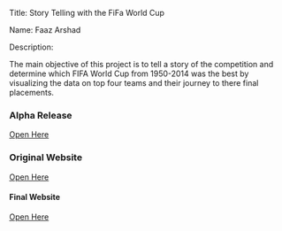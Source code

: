 Title: Story Telling with the FiFa World Cup

Name: Faaz Arshad 

Description: 

The main objective of this project is to tell a story of the competition and determine which FIFA World Cup from 1950-2014 was the best by visualizing the data on top four teams and their journey to there final placements. 


### Alpha Release
[Open Here](https://docs.google.com/document/d/1vbPBqEMbk1wYo6REnvVnkSTSER9VYCPgOWl5ZTtKxsQ/edit?ts=60749079)

### Original Website 
[Open Here](https://fsarshad.github.io/Faaz_Final_Project/BetaREl.html)

#### Final Website 
[Open Here](https://fsarshad.github.io/Faaz_Final_Project/Template.html)
